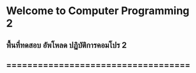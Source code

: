 # Welcome to Computer Programming 2
## พื้นที่ทดสอบ อัพโหลด ปฏิบัติการคอมโปร 2

## ===================================
